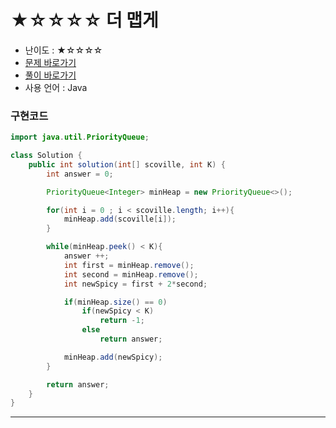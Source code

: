 # ★☆☆☆☆ 더 맵게
- 난이도 : ★☆☆☆☆
- <a href="https://programmers.co.kr/learn/courses/30/lessons/42626#">문제 바로가기</a>
- <a href="https://cnu-jinseop.tistory.com/124">풀이 바로가기</a>
- 사용 언어 : Java

### 구현코드
```java
import java.util.PriorityQueue;

class Solution {
    public int solution(int[] scoville, int K) {
        int answer = 0;

        PriorityQueue<Integer> minHeap = new PriorityQueue<>();

        for(int i = 0 ; i < scoville.length; i++){
            minHeap.add(scoville[i]);
        }

        while(minHeap.peek() < K){
            answer ++;
            int first = minHeap.remove();
            int second = minHeap.remove();
            int newSpicy = first + 2*second;

            if(minHeap.size() == 0)
                if(newSpicy < K)
                    return -1;
                else
                    return answer;

            minHeap.add(newSpicy);
        }

        return answer;
    }
}
```

---
<Comment />
